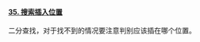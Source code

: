#### [35. 搜索插入位置](https://leetcode-cn.com/problems/search-insert-position/)

二分查找，对于找不到的情况要注意判别应该插在哪个位置。